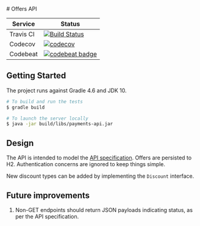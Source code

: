 # Offers API

| Service | Status |
| --- | --- |
| Travis CI | [![Build Status](https://travis-ci.org/kwyse/offers-api.svg?branch=master)](https://travis-ci.org/kwyse/offers-api) |
| Codecov | [![codecov](https://codecov.io/gh/kwyse/offers-api/branch/master/graph/badge.svg)](https://codecov.io/gh/kwyse/offers-api) |
| Codebeat | [![codebeat badge](https://codebeat.co/badges/1deb8428-d463-431b-809e-cd14f5d7a19b)](https://codebeat.co/projects/github-com-kwyse-offers-api-master) |

## Getting Started

The project runs against Gradle 4.6 and JDK 10.

```bash
# To build and run the tests
$ gradle build

# To launch the server locally
$ java -jar build/libs/payments-api.jar
```

## Design

The API is intended to model the [API specification](https://kwyse.github.io/offers-api/).
Offers are persisted to H2. Authentication concerns are ignored to keep things
simple.

New discount types can be added by implementing the `Discount` interface.

## Future improvements

1. Non-GET endpoints should return JSON payloads indicating status, as per the
API specification.

